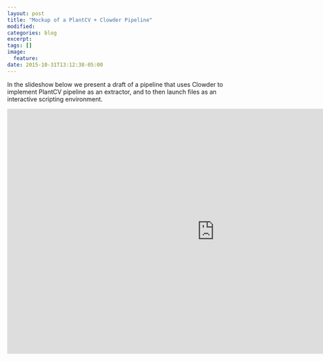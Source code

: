 ```yaml
---
layout: post
title: "Mockup of a PlantCV + Clowder Pipeline"
modified:
categories: blog
excerpt:
tags: []
image:
  feature:
date: 2015-10-31T13:12:38-05:00
---
```


In the slideshow below we present a draft of a pipeline that uses Clowder to implement PlantCV pipeline as an extractor, and to then launch files as an interactive scripting environment.

<iframe src="https://docs.google.com/presentation/d/1LMYKaG61Tj1bREamhy2Mn-OinHza-Z8ewCVJenTj3BM/embed?start=false&loop=false&delayms=3000" frameborder="0" width="960" height="569" allowfullscreen="true" mozallowfullscreen="true" webkitallowfullscreen="true"></iframe>
